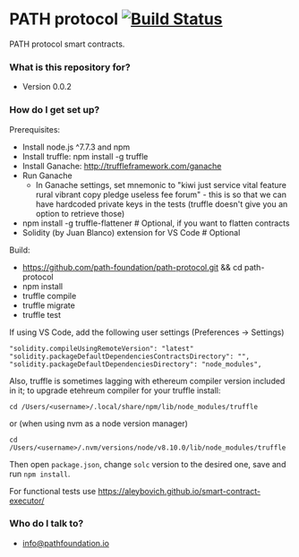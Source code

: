 # PATH protocol  [![Build Status](https://travis-ci.org/path-foundation/path-protocol.svg?branch=master)](https://travis-ci.org/path-foundation/path-protocol)

PATH protocol smart contracts. 

### What is this repository for? ###

* Version 0.0.2

### How do I get set up? ###

Prerequisites:
* Install node.js ^7.7.3 and npm
* Install truffle: npm install -g truffle
* Install Ganache: http://truffleframework.com/ganache
* Run Ganache
    * In Ganache settings, set mnemonic to "kiwi just service vital feature rural vibrant copy pledge useless fee forum" - this is so that we can have hardcoded private keys in the tests (truffle doesn't give you an option to retrieve those)
* npm install -g truffle-flattener # Optional, if you want to flatten contracts
* Solidity (by Juan Blanco) extension for VS Code # Optional

Build:
* https://github.com/path-foundation/path-protocol.git && cd path-protocol
* npm install
* truffle compile
* truffle migrate
* truffle test

If using VS Code, add the following user settings (Preferences -> Settings)

```
"solidity.compileUsingRemoteVersion": "latest"
"solidity.packageDefaultDependenciesContractsDirectory": "",
"solidity.packageDefaultDependenciesDirectory": "node_modules",
```

Also, truffle is sometimes lagging with ethereum compiler version included in it; 
to upgrade etehreum compiler for your truffle install:

`cd /Users/<username>/.local/share/npm/lib/node_modules/truffle`

or (when using nvm as a node version manager)

`cd /Users/<username>/.nvm/versions/node/v8.10.0/lib/node_modules/truffle`

Then open `package.json`, change `solc` version to the desired one, save and run `npm install`.

For functional tests use https://aleybovich.github.io/smart-contract-executor/

### Who do I talk to? ###

* info@pathfoundation.io
